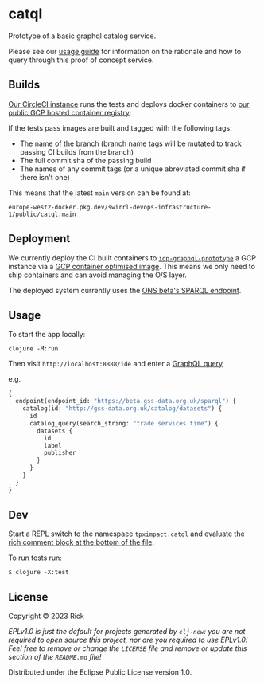 # catql

Prototype of a basic graphql catalog service.

Please see our [usage guide](./doc/guide.md) for information on the
rationale and how to query through this proof of concept service.

## Builds

[Our CircleCI instance](https://app.circleci.com/pipelines/github/Swirrl/catql-prototype) runs the tests and deploys docker containers to [our public GCP hosted container registry](https://console.cloud.google.com/artifacts/docker/swirrl-devops-infrastructure-1/europe-west2/public/catql?project=swirrl-devops-infrastructure-1):

If the tests pass images are built and tagged with the following tags:

- The name of the branch (branch name tags will be mutated to track passing CI builds from the branch)
- The full commit sha of the passing build
- The names of any commit tags (or a unique abreviated commit sha if there isn't one)

This means that the latest `main` version can be found at:

`europe-west2-docker.pkg.dev/swirrl-devops-infrastructure-1/public/catql:main`

## Deployment

We currently deploy the CI built containers to [`idp-graphql-prototype`](https://console.cloud.google.com/compute/instancesDetail/zones/europe-west2-c/instances/idp-graphql-prototype?project=ons-pilot) a GCP instance via a [GCP container optimised image](https://cloud.google.com/container-optimized-os/docs).  This means we only need to ship containers and can avoid managing the O/S layer.

The deployed system currently uses the [ONS beta's SPARQL endpoint](https://beta.gss-data.org.uk/sparql).

## Usage

To start the app locally:

```
clojure -M:run
```

Then visit `http://localhost:8888/ide` and enter a [GraphQL query](http://localhost:8888/ide?query=%23%20Welcome%20to%20GraphiQL%0A%23%0A%23%20GraphiQL%20is%20an%20in-browser%20tool%20for%20writing%2C%20validating%2C%20and%0A%23%20testing%20GraphQL%20queries.%0A%23%0A%23%20Type%20queries%20into%20this%20side%20of%20the%20screen%2C%20and%20you%20will%20see%20intelligent%0A%23%20typeaheads%20aware%20of%20the%20current%20GraphQL%20type%20schema%20and%20live%20syntax%20and%0A%23%20validation%20errors%20highlighted%20within%20the%20text.%0A%23%0A%23%20GraphQL%20queries%20typically%20start%20with%20a%20%22%7B%22%20character.%20Lines%20that%20start%0A%23%20with%20a%20%23%20are%20ignored.%0A%23%0A%23%20An%20example%20GraphQL%20query%20might%20look%20like%3A%0A%23%0A%23%20%20%20%20%20%7B%0A%23%20%20%20%20%20%20%20field(arg%3A%20%22value%22)%20%7B%0A%23%20%20%20%20%20%20%20%20%20subField%0A%23%20%20%20%20%20%20%20%7D%0A%23%20%20%20%20%20%7D%0A%23%0A%23%20Keyboard%20shortcuts%3A%0A%23%0A%23%20%20Prettify%20Query%3A%20%20Shift-Ctrl-P%20(or%20press%20the%20prettify%20button%20above)%0A%23%0A%23%20%20%20%20%20Merge%20Query%3A%20%20Shift-Ctrl-M%20(or%20press%20the%20merge%20button%20above)%0A%23%0A%23%20%20%20%20%20%20%20Run%20Query%3A%20%20Ctrl-Enter%20(or%20press%20the%20play%20button%20above)%0A%23%0A%23%20%20%20Auto%20Complete%3A%20%20Ctrl-Space%20(or%20just%20start%20typing)%0A%23%0A%0A%7B%0A%20%20endpoint(endpoint_id%3A%22https%3A%2F%2Fbeta.gss-data.org.uk%2Fsparql%22)%20%7B%0A%20%20%20%20catalog(id%3A%22http%3A%2F%2Fgss-data.org.uk%2Fcatalog%2Fdatasets%22)%20%7B%0A%20%20%20%20%20%20id%0A%20%20%20%20%20%20catalog_query(search_string%3A%22trade%20services%20time%22)%20%7B%0A%09%09%09%09%20datasets%20%7B%0A%20%20%20%20%20%20%20%20%20%20id%0A%20%20%20%20%20%20%20%20%20%20label%0A%20%20%20%20%20%20%20%20%20%20publisher%0A%20%20%20%20%20%20%20%20%7D%0A%20%20%20%20%20%20%20%20%0A%0A%20%20%20%20%20%20%20%20%0A%20%20%20%20%20%20%7D%0A%20%20%20%20%7D%0A%20%20%7D%0A%7D)

e.g.

```graphql
{
  endpoint(endpoint_id: "https://beta.gss-data.org.uk/sparql") {
    catalog(id: "http://gss-data.org.uk/catalog/datasets") {
      id
      catalog_query(search_string: "trade services time") {
        datasets {
          id
          label
          publisher
        }
      }
    }
  }
}
```

## Dev

Start a REPL switch to the namespace `tpximpact.catql` and evaluate
the [rich comment block at the bottom of the file](https://github.com/Swirrl/catql-prototype/blob/86741df6d849573df2801859880da9433e0e71af/src/tpximpact/catql.clj#L374-L380).

To run tests run:

```
$ clojure -X:test
```

## License

Copyright © 2023 Rick

_EPLv1.0 is just the default for projects generated by `clj-new`: you are not_
_required to open source this project, nor are you required to use EPLv1.0!_
_Feel free to remove or change the `LICENSE` file and remove or update this_
_section of the `README.md` file!_

Distributed under the Eclipse Public License version 1.0.
